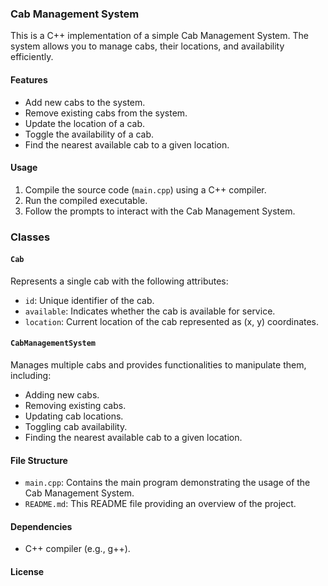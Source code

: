 ### Cab Management System

This is a C++ implementation of a simple Cab Management System. The system allows you to manage cabs, their locations, and availability efficiently.

#### Features

- Add new cabs to the system.
- Remove existing cabs from the system.
- Update the location of a cab.
- Toggle the availability of a cab.
- Find the nearest available cab to a given location.

#### Usage

1. Compile the source code (`main.cpp`) using a C++ compiler.
2. Run the compiled executable.
3. Follow the prompts to interact with the Cab Management System.

### Classes

#### `Cab`

Represents a single cab with the following attributes:

- `id`: Unique identifier of the cab.
- `available`: Indicates whether the cab is available for service.
- `location`: Current location of the cab represented as (x, y) coordinates.

#### `CabManagementSystem`

Manages multiple cabs and provides functionalities to manipulate them, including:

- Adding new cabs.
- Removing existing cabs.
- Updating cab locations.
- Toggling cab availability.
- Finding the nearest available cab to a given location.

#### File Structure

- `main.cpp`: Contains the main program demonstrating the usage of the Cab Management System.
- `README.md`: This README file providing an overview of the project.

#### Dependencies

- C++ compiler (e.g., g++).

#### License




